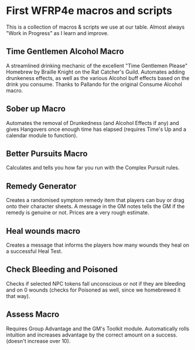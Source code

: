 # First WFRP4e macros and scripts
This is a collection of macros & scripts we use at our table. Almost always "Work in Progress" as I learn and improve.
## Time Gentlemen Alcohol Macro
A streamlined drinking mechanic of the excellent "Time Gentlemen Please" Homebrew by Braille Knight on the Rat Catcher's Guild. Automates adding drunkeness effects, as well as the various Alcohol buff effects based on the drink you consume. Thanks to Pallando for the original Consume Alcohol macro.
## Sober up Macro 
Automates the removal of Drunkedness (and Alcohol Effects if any) and gives Hangovers once enough time has elapsed (requires Time's Up and a calendar module to function).
## Better Pursuits Macro
Calculates and tells you how far you run with the Complex Pursuit rules. 
## Remedy Generator
Creates a randomised symptom remedy item that players can buy or drag onto their character sheets. A message in the GM notes tells the GM if the remedy is genuine or not. Prices are a very rough estimate.
## Heal wounds macro
Creates a message that informs the players how many wounds they heal on a successful Heal Test.
## Check Bleeding and Poisoned
Checks if selected NPC tokens fall unconscious or not if they are bleeding and on 0 wounds (checks for Poisoned as well, since we homebrewed it that way).
## Assess Macro
Requires Group Advantage and the GM's Toolkit module. Automatically rolls intuition and increases advantage by the correct amount on a success. (doesn't increase over 10).

